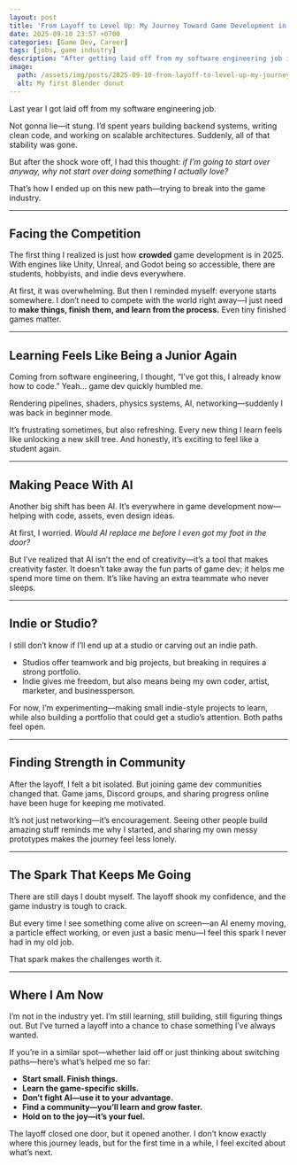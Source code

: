 ```yaml
---
layout: post
title: 'From Layoff to Level Up: My Journey Toward Game Development in 2025'
date: 2025-09-10 23:57 +0700
categories: [Game Dev, Career]
tags: [jobs, game industry]
description: "After getting laid off from my software engineering job in 2025, I decided to chase a long-time dream: breaking into the game industry. Here’s my journey so far—the challenges, the lessons, and the spark that keeps me going."
image:
  path: /assets/img/posts/2025-09-10-from-layoff-to-level-up-my-journey-toward-game-development-in-2025.webp
  alt: My first Blender donut
---
```


Last year I got laid off from my software engineering job.

Not gonna lie—it stung. I’d spent years building backend systems, writing clean code, and working on scalable architectures. Suddenly, all of that stability was gone.

But after the shock wore off, I had this thought: *if I’m going to start over anyway, why not start over doing something I actually love?*

That’s how I ended up on this new path—trying to break into the game industry.

---

## Facing the Competition

The first thing I realized is just how **crowded** game development is in 2025. With engines like Unity, Unreal, and Godot being so accessible, there are students, hobbyists, and indie devs everywhere.

At first, it was overwhelming. But then I reminded myself: everyone starts somewhere. I don’t need to compete with the world right away—I just need to **make things, finish them, and learn from the process.** Even tiny finished games matter.

---

## Learning Feels Like Being a Junior Again

Coming from software engineering, I thought, “I’ve got this, I already know how to code.” Yeah… game dev quickly humbled me.

Rendering pipelines, shaders, physics systems, AI, networking—suddenly I was back in beginner mode.

It’s frustrating sometimes, but also refreshing. Every new thing I learn feels like unlocking a new skill tree. And honestly, it’s exciting to feel like a student again.

---

## Making Peace With AI

Another big shift has been AI. It’s everywhere in game development now—helping with code, assets, even design ideas.

At first, I worried. *Would AI replace me before I even got my foot in the door?*

But I’ve realized that AI isn’t the end of creativity—it’s a tool that makes creativity faster. It doesn’t take away the fun parts of game dev; it helps me spend more time on them. It’s like having an extra teammate who never sleeps.

---

## Indie or Studio?

I still don’t know if I’ll end up at a studio or carving out an indie path.

- Studios offer teamwork and big projects, but breaking in requires a strong portfolio.
- Indie gives me freedom, but also means being my own coder, artist, marketer, and businessperson.

For now, I’m experimenting—making small indie-style projects to learn, while also building a portfolio that could get a studio’s attention. Both paths feel open.

---

## Finding Strength in Community

After the layoff, I felt a bit isolated. But joining game dev communities changed that. Game jams, Discord groups, and sharing progress online have been huge for keeping me motivated.

It’s not just networking—it’s encouragement. Seeing other people build amazing stuff reminds me why I started, and sharing my own messy prototypes makes the journey feel less lonely.

---

## The Spark That Keeps Me Going

There are still days I doubt myself. The layoff shook my confidence, and the game industry is tough to crack.

But every time I see something come alive on screen—an AI enemy moving, a particle effect working, or even just a basic menu—I feel this spark I never had in my old job.

That spark makes the challenges worth it.

---

## Where I Am Now

I’m not in the industry yet. I’m still learning, still building, still figuring things out. But I’ve turned a layoff into a chance to chase something I’ve always wanted.

If you’re in a similar spot—whether laid off or just thinking about switching paths—here’s what’s helped me so far:

- **Start small. Finish things.**
- **Learn the game-specific skills.**
- **Don’t fight AI—use it to your advantage.**
- **Find a community—you’ll learn and grow faster.**
- **Hold on to the joy—it’s your fuel.**

The layoff closed one door, but it opened another. I don’t know exactly where this journey leads, but for the first time in a while, I feel excited about what’s next.
